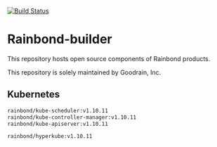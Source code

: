 [![Build Status](https://travis-ci.org/goodrain/k8s-builder.svg?branch=master)](https://travis-ci.org/goodrain/k8s-builder)
# Rainbond-builder

This repository hosts open source components of Rainbond products. 

This repository is solely maintained by Goodrain, Inc.

## Kubernetes

```bash
rainbond/kube-scheduler:v1.10.11
rainbond/kube-controller-manager:v1.10.11
rainbond/kube-apiserver:v1.10.11

rainbond/hyperkube:v1.10.11

```